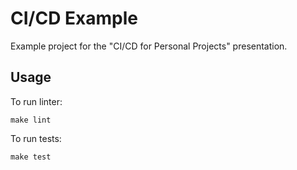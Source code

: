 CI/CD Example
=============

Example project for the "CI/CD for Personal Projects" presentation.

## Usage

To run linter:

    make lint

To run tests:

    make test
